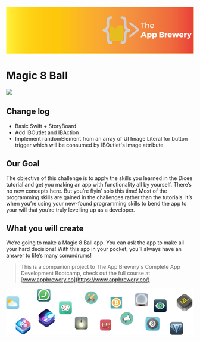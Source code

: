 ![App Brewery Banner](Documentation/AppBreweryBanner.png)

# Magic 8 Ball
<img src="./../assets/magic_8_ball.gif" width="200" />

## Change log
- Basic Swift + StoryBoard
- Add IBOutlet and IBAction
- Implement randomElement from an array of UI Image Literal for button trigger which will be consumed by IBOutlet's image attribute

## Our Goal

The objective of this challenge is to apply the skills you learned in the Dicee tutorial and get you making an app with functionality all by yourself. There’s no new concepts here. But you’re flyin’ solo this time! Most of the programming skills are gained in the challenges rather than the tutorials. It’s when you’re using your new-found programming skills to bend the app to your will that you’re truly levelling up as a developer.

## What you will create

We’re going to make a Magic 8 Ball app. You can ask the app to make all your hard decisions! With this app in your pocket, you’ll always have an answer to life’s many conundrums!



>This is a companion project to The App Brewery's Complete App Development Bootcamp, check out the full course at [www.appbrewery.co](https://www.appbrewery.co/)

![End Banner](Documentation/readme-end-banner.png)

